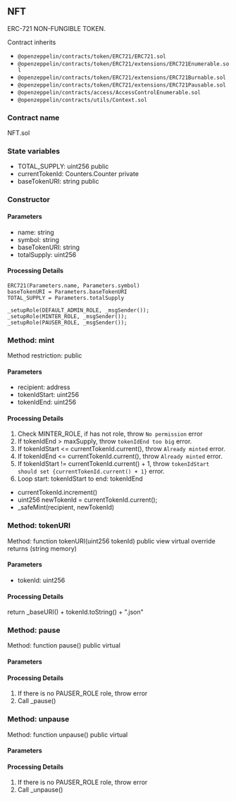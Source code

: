 ## NFT
ERC-721 NON-FUNGIBLE TOKEN.

Contract inherits
- `@openzeppelin/contracts/token/ERC721/ERC721.sol`
- `@openzeppelin/contracts/token/ERC721/extensions/ERC721Enumerable.sol`
- `@openzeppelin/contracts/token/ERC721/extensions/ERC721Burnable.sol`
- `@openzeppelin/contracts/token/ERC721/extensions/ERC721Pausable.sol`
- `@openzeppelin/contracts/access/AccessControlEnumerable.sol`
- `@openzeppelin/contracts/utils/Context.sol`

### Contract name
NFT.sol

### State variables
- TOTAL_SUPPLY: uint256 public  
- currentTokenId: Counters.Counter private
- baseTokenURI: string public

### Constructor
#### Parameters
- name: string
- symbol: string
- baseTokenURI: string
- totalSupply: uint256

#### Processing Details
```
ERC721(Parameters.name, Parameters.symbol)
baseTokenURI = Parameters.baseTokenURI
TOTAL_SUPPLY = Parameters.totalSupply

_setupRole(DEFAULT_ADMIN_ROLE, _msgSender());
_setupRole(MINTER_ROLE, _msgSender());
_setupRole(PAUSER_ROLE, _msgSender());
```

### Method: mint 
Method restriction: public

#### Parameters
- recipient: address 
- tokenIdStart: uint256 
- tokenIdEnd: uint256

#### Processing Details
1. Check MINTER_ROLE, if has not role, throw `No permission` error
2. If tokenIdEnd > maxSupply, throw `tokenIdEnd too big` error.
3. If tokenIdStart <= currentTokenId.current(), throw `Already minted` error.
4. If tokenIdEnd <= currentTokenId.current(), throw `Already minted` error.
5. If tokenIdStart != currentTokenId.current() + 1, throw `tokenIdStart should set {currentTokenId.current() + 1}` error.
6. Loop start: tokenIdStart to end: tokenIdEnd
- currentTokenId.increment()
- uint256 newTokenId = currentTokenId.current();
- _safeMint(recipient, newTokenId)

### Method: tokenURI 
Method: function tokenURI(uint256 tokenId) public view virtual override returns (string memory) 

#### Parameters
- tokenId: uint256
#### Processing Details
return _baseURI() + tokenId.toString() + ".json"

### Method: pause 
Method: function pause() public virtual

#### Parameters

#### Processing Details
1. If there is no PAUSER_ROLE role, throw error
2. Call _pause()

### Method: unpause 
Method: function unpause() public virtual

#### Parameters

#### Processing Details
1. If there is no PAUSER_ROLE role, throw error
2. Call _unpause()
